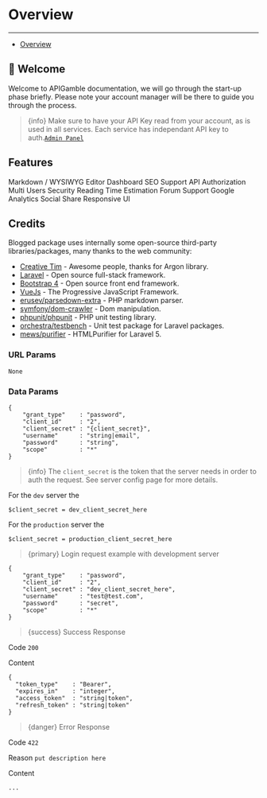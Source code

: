 # Overview

---

- [Overview](#welcome)
 
<a name="welcome"></a>
## 👋 Welcome

<p>Welcome to APIGamble documentation, we will go through the start-up phase briefly. Please note your account manager will be there to guide you through the process. </p>


<blockquote>
<p>{info} Make sure to have your API Key read from your account, as is used in all services. Each service has independant API key to auth.<a href="../manage/"><code>Admin Panel</code></a></p>
</blockquote>

<larecipe-swagger endpoint="/api/slots/listGames"></larecipe-swagger>



<h2>Features</h2>
<larecipe-card>
    <larecipe-badge type="success" circle class="mr-3" icon="fa fa-book"></larecipe-badge> Markdown / WYSIWYG Editor
    <larecipe-progress :striped="true" :animated="true" type="success" :value="100"></larecipe-progress>
</larecipe-card>
<larecipe-card>
    <larecipe-badge type="success" circle class="mr-3" icon="fa fa-book"></larecipe-badge> Dashboard
    <larecipe-progress :striped="true" :animated="true" type="success" :value="100"></larecipe-progress>
</larecipe-card>
<larecipe-card>
    <larecipe-badge type="success" circle class="mr-3" icon="fa fa-paper-plane"></larecipe-badge> SEO Support
    <larecipe-progress :striped="true" :animated="true" type="success" :value="100"></larecipe-progress>
</larecipe-card>
<larecipe-card>
    <larecipe-badge type="success" circle class="mr-3" icon="fa fa-link"></larecipe-badge> API
    <larecipe-progress :striped="true" :animated="true" type="success" :value="100"></larecipe-progress>
</larecipe-card>
<larecipe-card>
    <larecipe-badge type="success" circle class="mr-3" icon="fa fa-shield"></larecipe-badge> Authorization
    <larecipe-progress :striped="true" :animated="true" type="success" :value="100"></larecipe-progress>
</larecipe-card>
<larecipe-card>
    <larecipe-badge type="success" circle class="mr-3" icon="fa fa-users"></larecipe-badge> Multi Users
    <larecipe-progress :striped="true" :animated="true" type="success" :value="100"></larecipe-progress>
</larecipe-card>
<larecipe-card>
    <larecipe-badge type="success" circle class="mr-3" icon="fa fa-shield"></larecipe-badge> Security
    <larecipe-progress :striped="true" :animated="true" type="success" :value="99"></larecipe-progress>
</larecipe-card>
<larecipe-card>
    <larecipe-badge type="success" circle class="mr-3" icon="fa  fa-clock-o"></larecipe-badge> Reading Time Estimation
    <larecipe-progress :striped="true" :animated="true" type="success" :value="100"></larecipe-progress>
</larecipe-card>
<larecipe-card>
    <larecipe-badge type="success" circle class="mr-3" icon="fa fa-comment"></larecipe-badge> Forum Support
    <larecipe-progress :striped="true" :animated="true" type="success" :value="100"></larecipe-progress>
</larecipe-card>
<larecipe-card>
    <larecipe-badge type="success" circle class="mr-3" icon="fa fa-bar-chart"></larecipe-badge> Google Analytics
    <larecipe-progress :striped="true" :animated="true" type="success" :value="100"></larecipe-progress>
</larecipe-card>
<larecipe-card>
    <larecipe-badge type="success" circle class="mr-3" icon="fa fa-share"></larecipe-badge> Social Share
    <larecipe-progress :striped="true" :animated="true" type="success" :value="100"></larecipe-progress>
</larecipe-card>
<larecipe-card>
    <larecipe-badge type="success" circle class="mr-3" icon="fa  fa-user"></larecipe-badge> Responsive UI
    <larecipe-progress :striped="true" :animated="true" type="success" :value="99"></larecipe-progress>
</larecipe-card>
<p><a name="credits"></a></p>
<h2>Credits</h2>
<p>Blogged package uses internally some open-source third-party libraries/packages, many thanks to the web community:</p>
<ul>
<li><a href="https://creative-tim.com">Creative Tim</a> - Awesome people, thanks for Argon library.</li>
<li><a href="https://laravel.com">Laravel</a> - Open source full-stack framework.</li>
<li><a href="https://getbootstrap.com">Bootstrap 4</a> - Open source front end framework.</li>
<li><a href="https://vuejs.org/">VueJs</a> - The Progressive JavaScript Framework.</li>
<li><a href="https://github.com/erusev/parsedown-extra">erusev/parsedown-extra</a> - PHP markdown parser.</li>
<li><a href="https://github.com/symfony/dom-crawler">symfony/dom-crawler</a> - Dom manipulation.</li>
<li><a href="https://github.com/sebastianbergmann/phpunit">phpunit/phpunit</a> - PHP unit testing library.</li>
<li><a href="https://github.com/orchestral/testbench">orchestra/testbench</a> - Unit test package for Laravel packages.</li>
<li><a href="https://github.com/mewebstudio/Purifier">mews/purifier</a> - HTMLPurifier for Laravel 5.</li>
</ul>

<h3>URL Params</h3>
<pre><code class="language-text">None</code></pre>
<h3>Data Params</h3>
<pre><code class="language-json">{
    "grant_type"    : "password",
    "client_id"     : "2",
    "client_secret" : "{client_secret}",
    "username"      : "string|email",
    "password"      : "string",
    "scope"         : "*"
}</code></pre>
<blockquote>
<p>{info} The <code>client_secret</code> is the token that the server needs in order to auth the request. See server config page for more details.</p>
</blockquote>
<p>For the <code>dev</code> server the</p>
<pre><code class="language-php">$client_secret = dev_client_secret_here</code></pre>
<p>For the <code>production</code> server the</p>
<pre><code class="language-php">$client_secret = production_client_secret_here</code></pre>
<blockquote>
<p>{primary} Login request example with development server</p>
</blockquote>
<pre><code class="language-json">{
    "grant_type"    : "password",
    "client_id"     : "2",
    "client_secret" : "dev_client_secret_here",
    "username"      : "test@test.com",
    "password"      : "secret",
    "scope"         : "*"
}</code></pre>
<blockquote>
<p>{success} Success Response</p>
</blockquote>
<p>Code <code>200</code></p>
<p>Content</p>
<pre><code class="language-json">{
  "token_type"    : "Bearer",
  "expires_in"    : "integer",
  "access_token"  : "string|token",
  "refresh_token" : "string|token"
}</code></pre>
<blockquote>
<p>{danger} Error Response</p>
</blockquote>
<p>Code <code>422</code></p>
<p>Reason <code>put description here</code></p>
<p>Content</p>
<pre><code class="language-json">...</code></pre>
<larecipe-newsletter></larecipe-newsletter>

